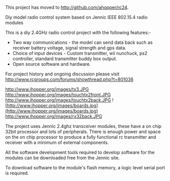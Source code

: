 This project has moved to http://github.com/ahopper/rc24.


Diy model radio control system based on Jennic IEEE 802.15.4 radio modules

This is a diy 2.4GHz radio control project with the following features:-
  * Two way communications - the model can send data back such as receiver battery voltage, signal strength and gps data.
  * Choice of input devices - Custom transmitter, wii nunchuck, ps2 controller, standard transmitter buddy box output.
  * Open source software and hardware.

For project history and ongoing discussion please visit http://www.rcgroups.com/forums/showthread.php?t=801036

http://www.ihopper.org/images/tx3.JPG http://www.ihopper.org/images/touchtx2front.JPG  http://www.ihopper.org/images/touchtx2back.JPG ![http://www.ihopper.org/images/boards.jpg](http://www.ihopper.org/images/boards.jpg) http://www.ihopper.org/images/rx32back.JPG


The project uses Jennic 2.4ghz transceiver modules, these have a on chip 32bit processor and lots of peripherals. There is enough power and space on the on chip processor to produce a fully functional rc transmitter and receiver with a minimum of external components.

All the software development tools required to develop software for the modules can be downloaded free from the Jennic site.

To download software to the module's flash memory, a logic level serial port is required.